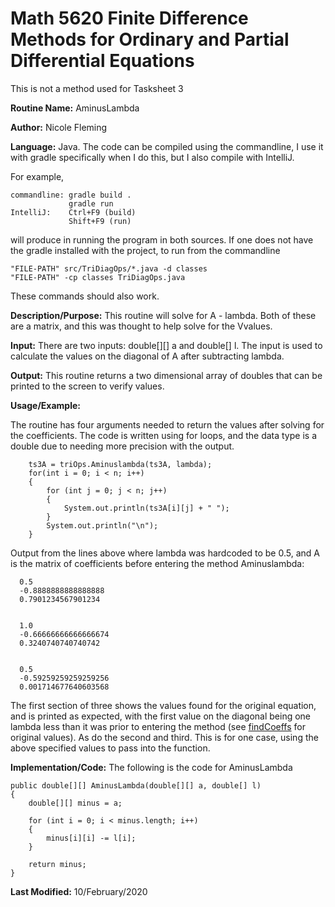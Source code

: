 # Math 5620 Finite Difference Methods for Ordinary and Partial Differential Equations
This is not a method used for Tasksheet 3

**Routine Name:**           AminusLambda

**Author:**                 Nicole Fleming

**Language:**              Java. The code can be compiled using the commandline, I use it with gradle specifically when I do this, but I also compile with IntelliJ.

For example,

    commandline: gradle build .
                 gradle run
    IntelliJ:    Ctrl+F9 (build)
                 Shift+F9 (run)

will produce in running the program in both sources. If one does not have the gradle installed with the project, to run from the commandline

    "FILE-PATH" src/TriDiagOps/*.java -d classes
    "FILE-PATH" -cp classes TriDiagOps.java
    
These commands should also work.

**Description/Purpose:** This routine will solve for A - lambda. Both of these are a matrix, and this was thought to help solve for the Vvalues.

**Input:** There are two inputs: double[][] a and double[] l. The input is used to calculate the values on the diagonal of A after subtracting lambda.

**Output:** This routine returns a two dimensional array of doubles that can be printed to the screen to verify 
values. 

**Usage/Example:**

The routine has four arguments needed to return the values after solving for the coefficients. The code is written using for loops, and 
the data type is a double due to needing more precision with the output.

        ts3A = triOps.Aminuslambda(ts3A, lambda);
        for(int i = 0; i < n; i++)
        {
            for (int j = 0; j < n; j++)
            {
                System.out.println(ts3A[i][j] + " ");
            }
            System.out.println("\n");
        }

Output from the lines above where lambda was hardcoded to be 0.5, and A is the matrix of coefficients before entering the method Aminuslambda:

      0.5
      -0.8888888888888888 
      0.7901234567901234 
      
      
      1.0 
      -0.66666666666666674 
      0.3240740740740742 
      
      
      0.5 
      -0.59259259259259256 
      0.001714677640603568 

The first section of three shows the values found for the original equation, and is printed as expected, with the first value on the diagonal being one lambda less than it was prior to entering the method (see [findCoeffs](https://github.com/nicoleefleming/math5620/blob/master/SoftwareManual/findCoeffs.md) for original values). As do the second and third. 
This is for one case, using the above specified values to pass into the function. 

**Implementation/Code:** The following is the code for AminusLambda

    public double[][] AminusLambda(double[][] a, double[] l)
    {
        double[][] minus = a;

        for (int i = 0; i < minus.length; i++)
        {
            minus[i][i] -= l[i];
        }

        return minus;
    }

**Last Modified:** 10/February/2020
